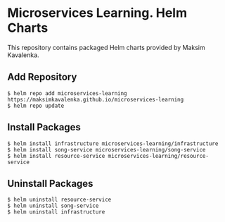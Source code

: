 # Microservices Learning. Helm Charts
This repository contains packaged Helm charts provided by Maksim Kavalenka.

## Add Repository
`$ helm repo add microservices-learning https://maksimkavalenka.github.io/microservices-learning`  
`$ helm repo update`

## Install Packages
`$ helm install infrastructure microservices-learning/infrastructure`  
`$ helm install song-service microservices-learning/song-service`  
`$ helm install resource-service microservices-learning/resource-service`

## Uninstall Packages
`$ helm uninstall resource-service`  
`$ helm uninstall song-service`  
`$ helm uninstall infrastructure`
